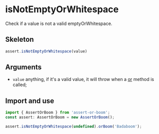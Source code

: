 # isNotEmptyOrWhitespace

Check if a value is not a valid emptyOrWhitespace.

## Skeleton

```ts
assert.isNotEmptyOrWhitespace(value)
```

## Arguments

- `value` anything, if it's a valid value, it will throw when a [or](../or.md) method is called;

## Import and use

```ts
import { AssertOrBoom } from 'assert-or-boom';
const assert: AssertOrBoom = new AssertOrBoom();

assert.isNotEmptyOrWhitespace(undefined).orBoom('Badaboom');
```
